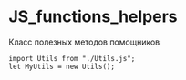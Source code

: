 # JS_functions_helpers
Класс полезных методов помощников

    import Utils from "./Utils.js";
    let MyUtils = new Utils();
